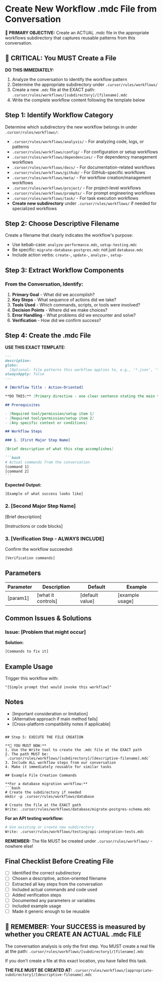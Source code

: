 # Create New Workflow .mdc File from Conversation

**🎯 PRIMARY OBJECTIVE:** Create an ACTUAL .mdc file in the appropriate workflows subdirectory that captures reusable patterns from this conversation.

## 🚨 CRITICAL: You MUST Create a File

**DO THIS IMMEDIATELY:**

1. Analyze the conversation to identify the workflow pattern
2. Determine the appropriate subdirectory under `.cursor/rules/workflows/`
3. Create a new `.mdc` file at the EXACT path: `.cursor/rules/workflows/[subdirectory]/[filename].mdc`
4. Write the complete workflow content following the template below

## Step 1: Identify Workflow Category

Determine which subdirectory the new workflow belongs in under `.cursor/rules/workflows/`:

- `.cursor/rules/workflows/analysis/` - For analyzing code, logs, or patterns
- `.cursor/rules/workflows/config/` - For configuration or setup workflows
- `.cursor/rules/workflows/dependencies/` - For dependency management workflows
- `.cursor/rules/workflows/docs/` - For documentation-related workflows
- `.cursor/rules/workflows/github/` - For GitHub-specific workflows
- `.cursor/rules/workflows/meta/` - For workflow creation/management workflows
- `.cursor/rules/workflows/project/` - For project-level workflows
- `.cursor/rules/workflows/prompts/` - For prompt engineering workflows
- `.cursor/rules/workflows/task/` - For task execution workflows
- **Create new subdirectory** under `.cursor/rules/workflows/` if needed for specialized workflows

## Step 2: Choose Descriptive Filename

Create a filename that clearly indicates the workflow's purpose:

- Use kebab-case: `analyze-performance.mdc`, `setup-testing.mdc`
- Be specific: `migrate-database-postgres.mdc` not just `database.mdc`
- Include action verbs: `create-`, `update-`, `analyze-`, `setup-`

## Step 3: Extract Workflow Components

### From the Conversation, Identify:

1. **Primary Goal** - What did we accomplish?
2. **Key Steps** - What sequence of actions did we take?
3. **Tools Used** - Which commands, scripts, or tools were involved?
4. **Decision Points** - Where did we make choices?
5. **Error Handling** - What problems did we encounter and solve?
6. **Verification** - How did we confirm success?

## Step 4: Create the .mdc File

**USE THIS EXACT TEMPLATE:**

````markdown
---
description:
globs:
  [Optional: file patterns this workflow applies to, e.g., '*.json', '**/*.ts']
alwaysApply: false
---

# [Workflow Title - Action-Oriented]

**DO THIS:** [Primary directive - one clear sentence stating the main task]

## Prerequisites

- [Required tool/permission/setup item 1]
- [Required tool/permission/setup item 2]
- [Any specific context or conditions]

## Workflow Steps

### 1. [First Major Step Name]

[Brief description of what this step accomplishes]

```bash
# Actual commands from the conversation
[command 1]
[command 2]
```
````

**Expected Output:**

```
[Example of what success looks like]
```

### 2. [Second Major Step Name]

[Brief description]

[Instructions or code blocks]

### 3. [Verification Step - ALWAYS INCLUDE]

Confirm the workflow succeeded:

```bash
[Verification commands]
```

## Parameters

| Parameter | Description        | Default         | Example         |
| --------- | ------------------ | --------------- | --------------- |
| [param1]  | [what it controls] | [default value] | [example usage] |

## Common Issues & Solutions

### Issue: [Problem that might occur]

**Solution:**

```bash
[Commands to fix it]
```

## Example Usage

Trigger this workflow with:

```
"[Simple prompt that would invoke this workflow]"
```

## Notes

- [Important consideration or limitation]
- [Alternative approach if main method fails]
- [Cross-platform compatibility notes if applicable]

````

## Step 5: EXECUTE THE FILE CREATION

**🚨 YOU MUST NOW:**
1. Use the Write tool to create the .mdc file at the EXACT path
2. The path MUST be: `.cursor/rules/workflows/[subdirectory]/[descriptive-filename].mdc`
3. Include ALL workflow steps from our conversation
4. Make it immediately reusable for similar tasks

## Example File Creation Commands

**For a database migration workflow:**
```bash
# Create the subdirectory if needed
mkdir -p .cursor/rules/workflows/database

# Create the file at the EXACT path
Write: .cursor/rules/workflows/database/migrate-postgres-schema.mdc
````

**For an API testing workflow:**

```bash
# Use existing or create new subdirectory
Write: .cursor/rules/workflows/testing/api-integration-tests.mdc
```

**REMEMBER:** The file MUST be created under `.cursor/rules/workflows/` - nowhere else!

## Final Checklist Before Creating File

- [ ] Identified the correct subdirectory
- [ ] Chosen a descriptive, action-oriented filename
- [ ] Extracted all key steps from the conversation
- [ ] Included actual commands and code used
- [ ] Added verification steps
- [ ] Documented any parameters or variables
- [ ] Included example usage
- [ ] Made it generic enough to be reusable

## 🎯 REMEMBER: Your SUCCESS is measured by whether you CREATE AN ACTUAL .mdc FILE

The conversation analysis is only the first step. You MUST create a real file at the path:
`.cursor/rules/workflows/[subdirectory]/[filename].mdc`

If you don't create a file at this exact location, you have failed this task.

**THE FILE MUST BE CREATED AT:** `.cursor/rules/workflows/[appropriate-subdirectory]/[descriptive-filename].mdc`
